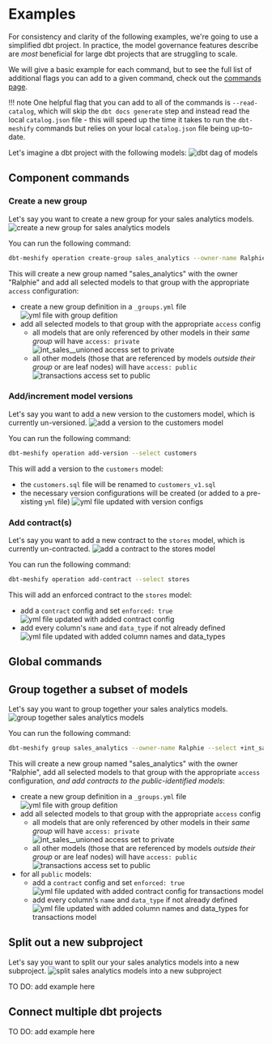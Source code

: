 # Examples

For consistency and clarity of the following examples, we're going to use a simplified dbt project. In practice, the model governance features describe are _most_ beneficial for large dbt projects that are struggling to scale. 

We will give a basic example for each command, but to see the full list of additional flags you can add to a given command, check out the [commands page](commands.md). 

!!! note
    One helpful flag that you can add to all of the commands is `--read-catalog`, which will skip the `dbt docs generate` step and instead read the local `catalog.json` file - this will speed up the time it takes to run the `dbt-meshify` commands but relies on your local `catalog.json` file being up-to-date. 

Let's imagine a dbt project with the following models:
![dbt dag of models](https://github.com/dave-connors-3/barnold-corp/assets/53586774/3775c540-ddc1-4eae-8587-8a0a9fb48c79)

## Component commands

### Create a new group

Let's say you want to create a new group for your sales analytics models. 
![create a new group for sales analytics models](https://github.com/dave-connors-3/barnold-corp/assets/53586774/0f2b03a2-c5da-4e70-81c7-e83084ee9ba1)

You can run the following command:
```bash
dbt-meshify operation create-group sales_analytics --owner-name Ralphie --select +int_sales__unioned +int_returns__unioned transactions
```

This will create a new group named "sales_analytics" with the owner "Ralphie" and add all selected models to that group with the appropriate `access` configuration:
- create a new group definition in a `_groups.yml` file
![yml file with group defition](https://github.com/dave-connors-3/barnold-corp/assets/53586774/b3fa812a-157f-41b3-842d-c67e59f77298)
- add all selected models to that group with the appropriate `access` config
    - all models that are only referenced by other models in their _same group_ will have `access: private`
    ![int_sales__unioned access set to private](https://github.com/dave-connors-3/barnold-corp/assets/53586774/481010bb-ceed-4feb-a46e-05c185fac4e4)
    - all other models (those that are referenced by models _outside their group_ or are leaf nodes) will have `access: public`
    ![transactions access set to public](https://github.com/dave-connors-3/barnold-corp/assets/53586774/4c8665ac-d14c-424d-81e3-51c0bf12c701)

### Add/increment model versions

Let's say you want to add a new version to the customers model, which is currently un-versioned.
![add a version to the customers model](https://github.com/dave-connors-3/barnold-corp/assets/53586774/e4097ca4-b6fa-4af4-b238-384a090573a7)

You can run the following command:
```bash
dbt-meshify operation add-version --select customers
```

This will add a version to the `customers` model:
- the `customers.sql` file will be renamed to `customers_v1.sql`
- the necessary version configurations will be created (or added to a pre-xisting `yml` file)
![yml file updated with version configs](https://github.com/dave-connors-3/barnold-corp/assets/53586774/c0b12ab7-904e-4590-84aa-7b602a91f53f)

### Add contract(s)

Let's say you want to add a new contract to the `stores` model, which is currently un-contracted.
![add a contract to the stores model](https://github.com/dave-connors-3/barnold-corp/assets/53586774/9eb48ce4-d6c2-4c79-a09f-0ff85cfccdcc)

You can run the following command:
```bash
dbt-meshify operation add-contract --select stores
```

This will add an enforced contract to the `stores` model:
- add a `contract` config and set `enforced: true`
![yml file updated with added contract config](https://github.com/dave-connors-3/barnold-corp/assets/53586774/bf1ba4e2-76a1-4a65-a0a9-7614487b7d6f)
- add every column's `name` and `data_type` if not already defined
![yml file updated with added column names and data_types](https://github.com/dave-connors-3/barnold-corp/assets/53586774/1d989396-2b07-48c5-bcf6-de7eaf02b928)

## Global commands

## Group together a subset of models

Let's say you want to group together your sales analytics models.
![group together sales analytics models](https://github.com/dave-connors-3/barnold-corp/assets/53586774/b192bf70-e854-46f6-be40-915eb48adbb3)

You can run the following command:
```bash
dbt-meshify group sales_analytics --owner-name Ralphie --select +int_sales__unioned +int_returns__unioned transactions
```

This will create a new group named "sales_analytics" with the owner "Ralphie", add all selected models to that group with the appropriate `access` configuration, _and add contracts to the public-identified models_:
- create a new group definition in a `_groups.yml` file
![yml file with group defition](https://github.com/dave-connors-3/barnold-corp/assets/53586774/b3fa812a-157f-41b3-842d-c67e59f77298)
- add all selected models to that group with the appropriate `access` config
    - all models that are only referenced by other models in their _same group_ will have `access: private`
    ![int_sales__unioned access set to private](https://github.com/dave-connors-3/barnold-corp/assets/53586774/481010bb-ceed-4feb-a46e-05c185fac4e4)
    - all other models (those that are referenced by models _outside their group_ or are leaf nodes) will have `access: public`
    ![transactions access set to public](https://github.com/dave-connors-3/barnold-corp/assets/53586774/4c8665ac-d14c-424d-81e3-51c0bf12c701)
- for all `public` models:
    - add a `contract` config and set `enforced: true`
    ![yml file updated with added contract config for transactions model](https://github.com/dave-connors-3/barnold-corp/assets/53586774/d40cef1b-fbb8-4cc3-9be6-f782378164cf)
    - add every column's `name` and `data_type` if not already defined
    ![yml file updated with added column names and data_types for transactions model](https://github.com/dave-connors-3/barnold-corp/assets/53586774/f6402db9-95f0-4dc3-bc17-5966e79811a4)

## Split out a new subproject

Let's say you want to split our your sales analytics models into a new subproject.
![split sales analytics models into a new subproject](https://github.com/dave-connors-3/barnold-corp/assets/53586774/402a5637-800e-4945-b2e0-5271f2bf2c25)



TO DO: add example here 

## Connect multiple dbt projects

TO DO: add example here 
